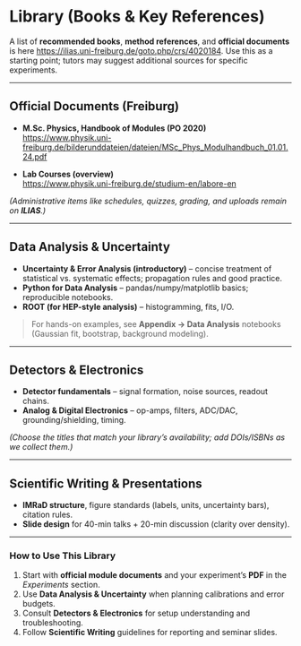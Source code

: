 # Library (Books & Key References)

A list of **recommended books**, **method references**, and **official documents** is here <https://ilias.uni-freiburg.de/goto.php/crs/4020184>. Use this as a starting point; tutors may suggest additional sources for specific experiments.

---

## Official Documents (Freiburg)
- **M.Sc. Physics, Handbook of Modules (PO 2020)**  
  <https://www.physik.uni-freiburg.de/bilderunddateien/dateien/MSc_Phys_Modulhandbuch_01.01.24.pdf>

- **Lab Courses (overview)**  
  <https://www.physik.uni-freiburg.de/studium-en/labore-en>

*(Administrative items like schedules, quizzes, grading, and uploads remain on **ILIAS**.)*

---

## Data Analysis & Uncertainty
- **Uncertainty & Error Analysis (introductory)** – concise treatment of statistical vs. systematic effects; propagation rules and good practice.  
- **Python for Data Analysis** – pandas/numpy/matplotlib basics; reproducible notebooks.  
- **ROOT (for HEP-style analysis)** – histogramming, fits, I/O.

> For hands-on examples, see **Appendix → Data Analysis** notebooks (Gaussian fit, bootstrap, background modeling).

---

## Detectors & Electronics
- **Detector fundamentals** – signal formation, noise sources, readout chains.  
- **Analog & Digital Electronics** – op-amps, filters, ADC/DAC, grounding/shielding, timing.

*(Choose the titles that match your library’s availability; add DOIs/ISBNs as we collect them.)*

---

## Scientific Writing & Presentations
- **IMRaD structure**, figure standards (labels, units, uncertainty bars), citation rules.  
- **Slide design** for 40-min talks + 20-min discussion (clarity over density).

---

### How to Use This Library
1. Start with **official module documents** and your experiment’s **PDF** in the *Experiments* section.  
2. Use **Data Analysis & Uncertainty** when planning calibrations and error budgets.  
3. Consult **Detectors & Electronics** for setup understanding and troubleshooting.  
4. Follow **Scientific Writing** guidelines for reporting and seminar slides.
